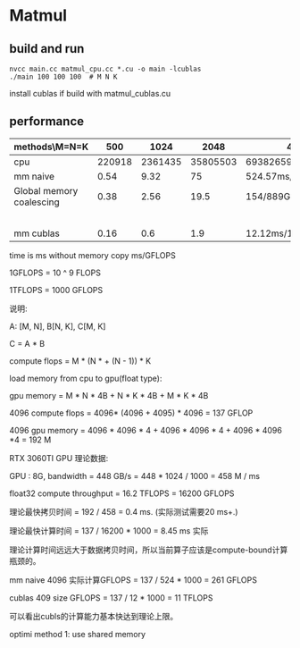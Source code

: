# Matmul

## build and run

```shell
nvcc main.cc matmul_cpu.cc *.cu -o main -lcublas
./main 100 100 100  # M N K
```

install cublas if build with matmul_cublas.cu

## performance

| methods\M=N=K            | 500    | 1024    | 2048     | 4096                |
| ------------------------ | ------ | ------- | -------- | ------------------- |
| cpu                      | 220918 | 2361435 | 35805503 | 693826597           |
| mm naive                 | 0.54   | 9.32    | 75       | 524.57ms/ 261GFLOPS |
| Global memory coalescing | 0.38   | 2.56    | 19.5     | 154/889GFLOPS       |
|                          |        |         |          |                     |
|                          |        |         |          |                     |
|                          |        |         |          |                     |
|                          |        |         |          |                     |
|                          |        |         |          |                     |
| mm cublas                | 0.16   | 0.6     | 1.9      | 12.12ms/11000GFLOPS |

time is ms without memory copy  ms/GFLOPS



1GFLOPS = 10 ^ 9 FLOPS

1TFLOPS = 1000 GFLOPS



说明:

A: [M, N], B[N, K], C[M, K]

C = A * B

compute flops = M * (N * + (N - 1)) * K

load memory from cpu to gpu(float type):

gpu memory = M * N * 4B + N * K * 4B + M * K * 4B



4096 compute flops  = 4096* (4096 + 4095) * 4096 = 137 GFLOP

4096 gpu memory = 4096 * 4096 * 4 + 4096 * 4096 * 4 + 4096 * 4096 *4 = 192 M



RTX 3060TI GPU 理论数据:

GPU : 8G, bandwidth = 448 GB/s = 448 * 1024 / 1000 = 458 M / ms

float32 compute throughput = 16.2 TFLOPS = 16200 GFLOPS



理论最快拷贝时间 =  192 / 458 = 0.4 ms.  (实际测试需要20 ms+.)

理论最快计算时间 = 137 / 16200 * 1000 = 8.45 ms  实际

理论计算时间远远大于数据拷贝时间，所以当前算子应该是compute-bound计算瓶颈的。



mm naive 4096 实际计算GFLOPS =  137 / 524 * 1000 = 261 GFLOPS

cublas 409 size GFLOPS = 137 / 12 * 1000 = 11 TFLOPS

可以看出cubls的计算能力基本快达到理论上限。



optimi method 1:   use shared memory